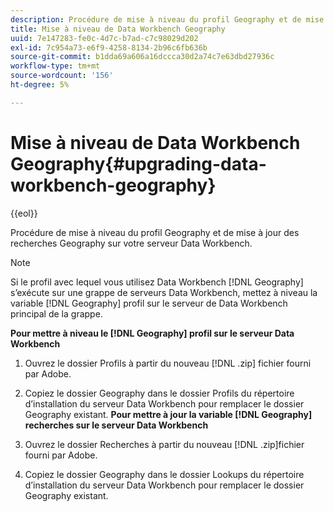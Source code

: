 ```yaml
---
description: Procédure de mise à niveau du profil Geography et de mise à jour des recherches Geography sur votre serveur Data Workbench.
title: Mise à niveau de Data Workbench Geography
uuid: 7e147283-fe0c-4d7c-b7ad-c7c98029d202
exl-id: 7c954a73-e6f9-4258-8134-2b96c6fb636b
source-git-commit: b1dda69a606a16dccca30d2a74c7e63dbd27936c
workflow-type: tm+mt
source-wordcount: '156'
ht-degree: 5%

---
```


# Mise à niveau de Data Workbench Geography{#upgrading-data-workbench-geography}

{{eol}}

Procédure de mise à niveau du profil Geography et de mise à jour des recherches Geography sur votre serveur Data Workbench.

>[!NOTE]
>
>Si le profil avec lequel vous utilisez Data Workbench [!DNL Geography] s’exécute sur une grappe de serveurs Data Workbench, mettez à niveau la variable [!DNL Geography] profil sur le serveur de Data Workbench principal de la grappe.

**Pour mettre à niveau le [!DNL Geography] profil sur le serveur Data Workbench**

1. Ouvrez le dossier Profils à partir du nouveau [!DNL .zip] fichier fourni par Adobe.
1. Copiez le dossier Geography dans le dossier Profils du répertoire d’installation du serveur Data Workbench pour remplacer le dossier Geography existant.
   **Pour mettre à jour la variable [!DNL Geography] recherches sur le serveur Data Workbench**

1. Ouvrez le dossier Recherches à partir du nouveau [!DNL .zip]fichier fourni par Adobe.
1. Copiez le dossier Geography dans le dossier Lookups du répertoire d’installation du serveur Data Workbench pour remplacer le dossier Geography existant.
